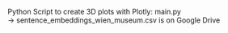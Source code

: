 Python Script to create 3D plots with Plotly: main.py <br>
-> sentence_embeddings_wien_museum.csv is on Google Drive
